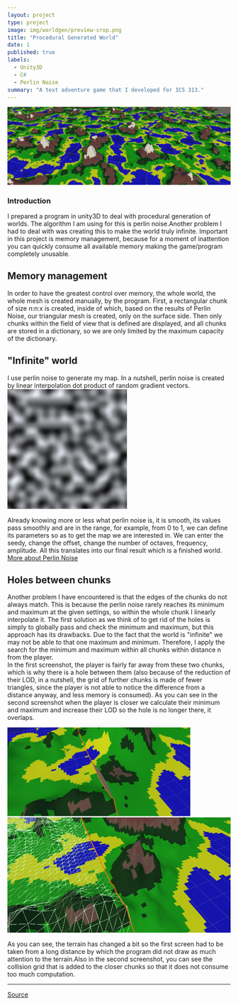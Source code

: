 ```yaml
---
layout: project
type: project
image: img/worldgen/preview-crop.png
title: "Procedural Generated World"
date: 1
published: true
labels:
  - Unity3D
  - C#
  - Perlin Noise
summary: "A text adventure game that I developed for ICS 313."
---
```


<img class="img-fluid" src="../img/worldgen/banner.png">

<h3>Introduction</h3>
I prepared a program in unity3D to deal with procedural generation of worlds. The algorithm I am using for this is perlin noise.Another problem I had to deal with was creating this to make the world truly infinite. Important in this project is memory management, because for a moment of inattention you can quickly consume all available memory making the game/program completely unusable.

<h2>Memory management</h2>

In order to have the greatest control over memory, the whole world, the whole mesh is created manually, by the program. First, a rectangular chunk of size n:n:x is created, inside of which, based on the results of Perlin Noise, our triangular mesh is created, only on the surface side. Then only chunks within the field of view that is defined are displayed, and all chunks are stored in a dictionary, so we are only limited by the maximum capacity of the dictionary.

<h2>"Infinite" world</h2>
I use perlin noise to generate my map. In a nutshell, perlin noise is created by linear interpolation dot product of random gradient vectors.

<img class="img-fluid" src="../img/worldgen/PerlinExample.png">

Already knowing more or less what perlin noise is, it is smooth, its values pass smoothly and are in the range, for example, from 0 to 1, we can define its parameters so as to get the map we are interested in. We can enter the seedy, change the offset, change the number of octaves, frequency, amplitude. All this translates into our final result which is a finished world.
<a href="https://libnoise.sourceforge.net/glossary/index.html#perlinnoise">More about Perlin Noise</a>

<h2>Holes between chunks</h2>

Another problem I have encountered is that the edges of the chunks do not always match. This is because the perlin noise rarely reaches its minimum and maximum at the given settings, so within the whole chunk I linearly interpolate it. The first solution as we think of to get rid of the holes is simply to globally pass and check the minimum and maximum, but this approach has its drawbacks. Due to the fact that the world is "infinite" we may not be able to that one maximum and minimum. Therefore, I apply the search for the minimum and maximum within all chunks within distance n from the player.<br>
In the first screenshot, the player is fairly far away from these two chunks, which is why there is a hole between them (also because of the reduction of their LOD, in a nutshell, the grid of further chunks is made of fewer triangles, since the player is not able to notice the difference from a distance anyway, and less memory is consumed). As you can see in the second screenshot when the player is closer we calculate their minimum and maximum and increase their LOD so the hole is no longer there, it overlaps.

<img class="img-fluid" src="../img/worldgen/before.png" width="82%">
<img class="img-fluid" src="../img/worldgen/after.png">

As you can see, the terrain has changed a bit so the first screen had to be taken from a long distance by which the program did not draw as much attention to the terrain.Also in the second screenshot, you can see the collision grid that is added to the closer chunks so that it does not consume too much computation.

<hr>

<a href="https://github.com/MyKarcio123/ProceduralGeneraterWorld"><i class="large github icon "></i>Source</a>
